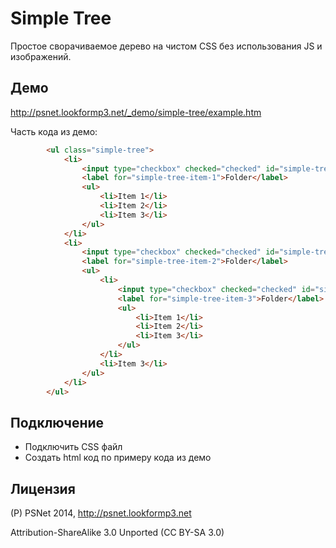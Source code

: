 Simple Tree
===========

Простое сворачиваемое дерево на чистом CSS без использования JS и изображений.


Демо
---

http://psnet.lookformp3.net/_demo/simple-tree/example.htm


Часть кода из демо:
```html
		<ul class="simple-tree">
			<li>
				<input type="checkbox" checked="checked" id="simple-tree-item-1" />
				<label for="simple-tree-item-1">Folder</label>
				<ul>
					<li>Item 1</li>
					<li>Item 2</li>
					<li>Item 3</li>
				</ul>
			</li>
			<li>
				<input type="checkbox" checked="checked" id="simple-tree-item-2" />
				<label for="simple-tree-item-2">Folder</label>
				<ul>
					<li>
						<input type="checkbox" checked="checked" id="simple-tree-item-3" />
						<label for="simple-tree-item-3">Folder</label>
						<ul>
							<li>Item 1</li>
							<li>Item 2</li>
							<li>Item 3</li>
						</ul>
					</li>
					<li>Item 3</li>
				</ul>
			</li>
		</ul>
```


Подключение
---

- Подключить CSS файл
- Создать html код по примеру кода из демо


Лицензия
---

(P) PSNet 2014, http://psnet.lookformp3.net

Attribution-ShareAlike 3.0 Unported (CC BY-SA 3.0)
